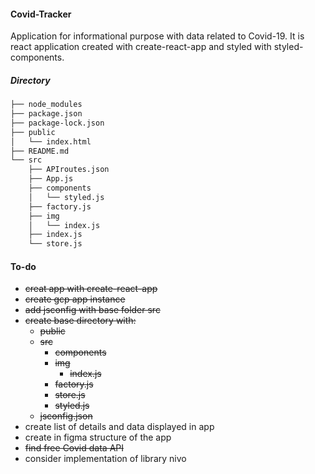 #### Covid-Tracker
Application for informational purpose with data related to Covid-19. It is react application created with create-react-app and styled with styled-components.

##### Directory
```bash
├── node_modules
├── package.json
├── package-lock.json
├── public
│   └── index.html
├── README.md
└── src
    ├── APIroutes.json
    ├── App.js
    ├── components
    │   └── styled.js
    ├── factory.js
    ├── img
    │   └── index.js
    ├── index.js
    └── store.js
```

#### To-do
* <s>creat app with create-react-app</s>
* <s>create gcp app instance</s>
* <s>add jsconfig with base folder src</s>
* <s>create base directory with:
  * public
  * src
    * components
    * img
      * index.js
    * factory.js
    * store.js
    * styled.js
  * jsconfig.json </s>
* create list of details and data displayed in app
* create in figma structure of the app
* <s>find free Covid data API</s>
* consider implementation of library nivo
